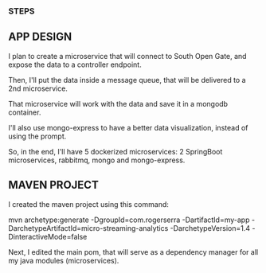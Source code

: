### STEPS
## APP DESIGN
<p>I plan to create a microservice that will connect to South Open Gate, and expose the data to a controller endpoint.</p>
<p>Then, I'll put the data inside a message queue, that will be delivered to a 2nd microservice.</p>
<p>That microservice will work with the data and save it in a mongodb container.</p>
<p>I'll also use mongo-express to have a better data visualization, instead of using the prompt.</p>
<p>So, in the end, I'll have 5 dockerized microservices: 2 SpringBoot microservices, rabbitmq, mongo and mongo-express. </p>

## MAVEN PROJECT
<p>I created the maven project using this command: </p>
mvn archetype:generate -DgroupId=com.rogerserra -DartifactId=my-app -DarchetypeArtifactId=micro-streaming-analytics -DarchetypeVersion=1.4 -DinteractiveMode=false
<p>Next, I edited the main pom, that will serve as a dependency manager for all my java modules (microservices).</p>
